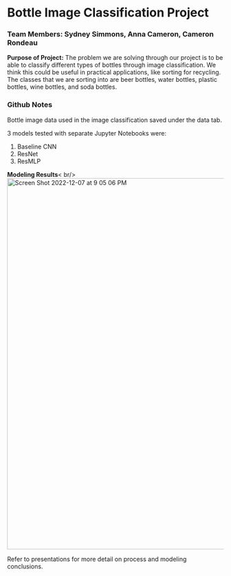 # Bottle Image Classification Project
### Team Members: Sydney Simmons, Anna Cameron, Cameron Rondeau

**Purpose of Project:** The problem we are solving through our project is to be able to classify different types of bottles through image classification. We think this could be useful in practical applications, like sorting for recycling. The classes that we are sorting into are beer bottles, water bottles, plastic bottles, wine bottles, and soda bottles.

### Github Notes
Bottle image data used in the image classification saved under the data tab.

3 models tested with separate Jupyter Notebooks were:
1. Baseline CNN
2. ResNet
3. ResMLP

**Modeling Results**< br/>
<img width="863" alt="Screen Shot 2022-12-07 at 9 05 06 PM" src="https://user-images.githubusercontent.com/89158606/206346170-a39468eb-ee11-4c22-a1c1-3bd163d5961a.png">

Refer to presentations for more detail on process and modeling conclusions. 


